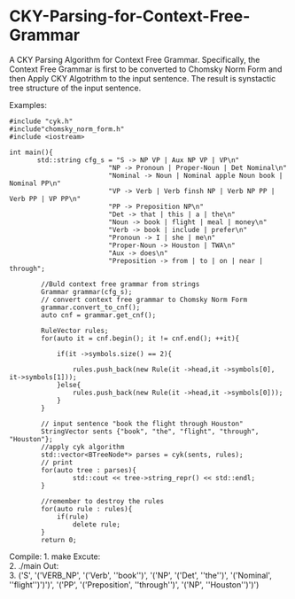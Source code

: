 # CKY-Parsing-for-Context-Free-Grammar

A CKY Parsing Algorithm for Context Free Grammar. Specifically, the Context Free Grammar is first to be converted to Chomsky Norm Form
and then Apply CKY Algotrithm to the input sentence. 
The result is synstactic tree structure of the input sentence.

Examples:

```
#include "cyk.h"
#include"chomsky_norm_form.h"
#include <iostream>

int main(){
       std::string cfg_s = "S -> NP VP | Aux NP VP | VP\n"
                         "NP -> Pronoun | Proper-Noun | Det Nominal\n" 
                         "Nominal -> Noun | Nominal apple Noun book | Nominal PP\n" 
                         "VP -> Verb | Verb finsh NP | Verb NP PP | Verb PP | VP PP\n" 
                         "PP -> Preposition NP\n" 
                         "Det -> that | this | a | the\n" 
                         "Noun -> book | flight | meal | money\n" 
                         "Verb -> book | include | prefer\n" 
                         "Pronoun -> I | she | me\n" 
                         "Proper-Noun -> Houston | TWA\n" 
                         "Aux -> does\n" 
                         "Preposition -> from | to | on | near | through"; 
        
        //Buld context free grammar from strings
        Grammar grammar(cfg_s);
        // convert context free grammar to Chomsky Norm Form
        grammar.convert_to_cnf();
        auto cnf = grammar.get_cnf();

        RuleVector rules;
        for(auto it = cnf.begin(); it != cnf.end(); ++it){

            if(it ->symbols.size() == 2){

                rules.push_back(new Rule(it ->head,it ->symbols[0], it->symbols[1]));
            }else{
                rules.push_back(new Rule(it ->head,it ->symbols[0]));
            }
        }
        
        // input sentence "book the flight through Houston"
        StringVector sents {"book", "the", "flight", "through", "Houston"};
        //apply cyk algorithm
        std::vector<BTreeNode*> parses = cyk(sents, rules);
        // print
        for(auto tree : parses){
                std::cout << tree->string_repr() << std::endl;
        }

        //remember to destroy the rules
        for(auto rule : rules){
            if(rule)
                delete rule;
        }
        return 0;

```


Compile:
       1. make
Excute:       
       2. ./main
Out:       
       3. ('S', '('VERB_NP', '('Verb', ''book'')', '('NP', '('Det', ''the'')', '('Nominal', ''flight'')')')', '('PP', '('Preposition', ''through'')', '('NP', ''Houston'')')')

